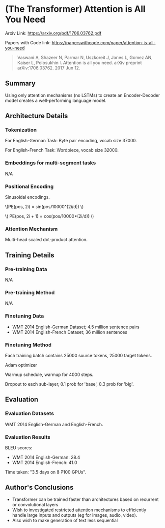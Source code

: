 # (The Transformer) Attention is All You Need

Arxiv Link: https://arxiv.org/pdf/1706.03762.pdf

Papers with Code link: https://paperswithcode.com/paper/attention-is-all-you-need


> Vaswani A, Shazeer N, Parmar N, Uszkoreit J, Jones L, Gomez AN, Kaiser L, Polosukhin I. Attention is all you need. arXiv preprint arXiv:1706.03762. 2017 Jun 12.


## Summary

Using only attention mechanisms (no LSTMs) to create an Encoder-Decoder model creates a well-performing language model.


## Architecture Details

### Tokenization

For English-German Task:
Byte pair encoding, vocab size 37000.

For English-French Task:
Wordpiece, vocab size 32000.

### Embeddings for multi-segment tasks

N/A

### Positional Encoding

Sinusoidal encodings.

\\(PE(pos, 2i)     = sin(pos/10000^(2i/d)) \\)

\\( PE(pos, 2i + 1) = cos(pos/10000*(2i/d)) \\)

### Attention Mechanism

Multi-head scaled dot-product attention.


## Training Details

### Pre-training Data

N/A

### Pre-training Method

N/A

### Finetuning Data

* WMT 2014 English-German Dataset; 4.5 million sentence pairs
* WMT 2014 English-French Dataset; 36 million sentences

### Finetuning Method

Each training batch contains 25000 source tokens, 25000 target tokens.

Adam optimizer

Warmup schedule, warmup for 4000 steps.

Dropout to each sub-layer, 0.1 prob for 'base', 0.3 prob for 'big'.


## Evaluation

### Evaluation Datasets

WMT 2014 English-German and English-French.

### Evaluation Results

BLEU scores:
* WMT 2014 English-German: 28.4
* WMT 2014 English-French: 41.0

Time taken: "3.5 days on 8 P100 GPUs".


## Author's Conclusions

* Transformer can be trained faster than architectures based on recurrent or convolutional layers
* Wish to investigated restricted attention mechanisms to efficiently handle large inputs and outputs (eg for images, audio, video).
* Also wish to make generation of text less sequential
